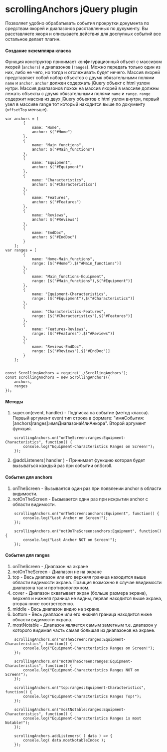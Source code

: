 # scrollingAnchors jQuery plugin
Позволяет удобно обрабатывать события прокрутки документа по средствам якорей и диапазонов расставленных по дукументу.
Вы расставляете якоря и описываете действия для доспупных событий все остальное делает плагин.

#### Создание экземпляра класса
Функция конструктор принимает конфигурационный объект с массивом якорей (`anchors`) и диапазонов (`ranges`). Можно передать только один из них, либо не чего, 
но тогда и отслеживать будет нечего. Массив якорей представляет собой набор объектов с двумя обязательными полями `name` и `anchor`. 
`anchor` должен содержать jQuery объект с html узлом нутри. Массив диапазонов похож на массив якорей в массиве должны лежать объекты с двумя обязательными 
полями `name` и `range`. `range` содержит массив из двух jQuery объектов с html узлом внутри, первый узел в массиве range тот который находится выше по документу 
(`offsetTop` меньше).
```
var anchors = [
		{
			name: "Home",
			anchor: $("#Home")
		},
		{
			name: "Main_functions",
			anchor: $("#Main_functions")
		},
		{
			name: "Equipment",
			anchor: $("#Equipment")
		},
		{
			name: "Characteristics",
			anchor: $("#Characteristics")
		},
		{
			name: "Features",
			anchor: $("#Features")
		},
		{
			name: "Reviews",
			anchor: $("#Reviews")
		},
		{
			name: "EndDoc",
			anchor: $("#EndDoc")
		}
	];
var ranges = [
		{
			name: "Home-Main_functions",
			range: [$("#Home"),$("#Main_functions")]
		},
		{
			name: "Main_functions-Equipment",
			range: [$("#Main_functions"),$("#Equipment")]
		},
		{
			name: "Equipment-Characteristics",
			range: [$("#Equipment"),$("#Characteristics")]
		},
		{
			name: "Characteristics-Features",
			range: [$("#Characteristics"),$("#Features")]
		},
		{
			name: "Features-Reviews",
			range: [$("#Features"),$("#Reviews")]
		},
		{
			name: "Reviews-EndDoc",
			range: [$("#Reviews"),$("#EndDoc")]
		}
	];

	
const ScrollingAnchors = require('./ScrollingAnchors');
const scrollingAnchors = new ScrollingAnchors({
	anchors,
	ranges
});
```

#### Методы
1. super.on(event, handler) - Подписка на событие (метод класса). Первый аргумент event тип строка 
в формате: "имяСобытия:[anchors|ranges]:имяДиапазонаИлиАнкора". Второй аргумент функция.
```
	scrollingAnchors.on("onTheScreen:ranges:Equipment-Characteristics", function() {
		console.log("Equipment-Characteristics Ranges on Screen!");
	});
```
2. @addListeners( handler ) - Принимает функцию которая будет вызываться каждый раз при событии onScroll.

#### События для anchors
1. onTheScreen - Вызывается один раз при появлении anchor в области видимости.
2. notOnTheScreen - Вызывается один раз при искрытии anchor с области видимости.
```
	scrollingAnchors.on("onTheScreen:anchors:Equipment", function() {
		console.log("Last Anchor on Screen!");
	});

	scrollingAnchors.on("notOnTheScreen:anchors:Equipment", function() {
		console.log("Last Anchor NOT on Screen!");
	});
```

#### События для ranges
1. onTheScreen - Диапазон на экране
2. notOnTheScreen - Диапазон не на экране
3. top - Весь диапазон или его верхняя граница находится выше области видимости экрана. Позиция возможно в случае ввидимости диапазона так и противоположном.
4. cover - Диапазон охватывает экран (больше размера экрана), верхняя и нижняя граница не видны, первая находится выше экрана, вторая ниже соответсвенно.
5. middle - Весь диапазон видно на экране.
6. bottom - Весь диапазон или его нижняя граница находится ниже области видимости экрана.
7. mostNotable - Диапазон является самым заметным т.е. диапазон у которого видимая часть самая большая из диапазонов на экране.
```
	scrollingAnchors.on("onTheScreen:ranges:Equipment-Characteristics", function() {
		console.log("Equipment-Characteristics Ranges on Screen!");
	});

	scrollingAnchors.on("notOnTheScreen:ranges:Equipment-Characteristics", function() {
		console.log("Equipment-Characteristics Ranges NOT on Screen!");
	});

	scrollingAnchors.on("top:ranges:Equipment-Characteristics", function() {
		console.log("Equipment-Characteristics Ranges Top!");
	});

	scrollingAnchors.on("mostNotable:ranges:Equipment-Characteristics", function() {
		console.log("Equipment-Characteristics Ranges is most Notable!");
	});

	scrollingAnchors.addListeners( ( data ) => {
		console.log( data.mostNotableIndex );
	});
```
